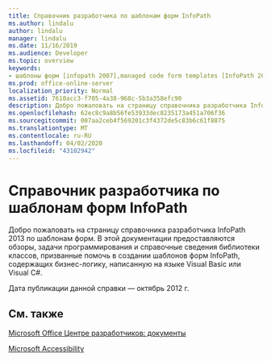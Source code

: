 ```yaml
---
title: Справочник разработчика по шаблонам форм InfoPath
ms.author: lindalu
author: lindalu
manager: lindalu
ms.date: 11/16/2019
ms.audience: Developer
ms.topic: overview
keywords:
- шаблоны форм [infopath 2007],managed code form templates [InfoPath 2007],reference [InfoPath 2007],managed code [InfoPath 2007],InfoPath 2007, reference
ms.prod: office-online-server
localization_priority: Normal
ms.assetid: 7610acc3-f705-4a38-968c-5b3a358efc90
description: Добро пожаловать на страницу справочника разработчика InfoPath 2013 по шаблонам форм. В этой документации предоставляются обзоры, задачи программирования и справочные сведения библиотеки классов, призванные помочь в создании шаблонов форм InfoPath, содержащих бизнес-логику, написанную на языке Visual Basic или Visual C#.
ms.openlocfilehash: 62ec8c9a8b56fe53933dec8235173a451a706f36
ms.sourcegitcommit: 007aa2ceb4f569201c3f4372de5c83b6c61f8875
ms.translationtype: MT
ms.contentlocale: ru-RU
ms.lasthandoff: 04/02/2020
ms.locfileid: "43102942"
---
```

# <a name="infopath-developer-reference-for-form-templates"></a>Справочник разработчика по шаблонам форм InfoPath

Добро пожаловать на страницу справочника разработчика InfoPath 2013 по шаблонам форм. В этой документации предоставляются обзоры, задачи программирования и справочные сведения библиотеки классов, призванные помочь в создании шаблонов форм InfoPath, содержащих бизнес-логику, написанную на языке Visual Basic или Visual C#.
  
Дата публикации данной справки — октябрь 2012 г.
  
## <a name="related-links"></a>См. также

[Microsoft Office Центре разработчиков: документы](https://developer.microsoft.com/en-us/office/docs)
  

[Microsoft Accessibility](https://www.microsoft.com/en-us/accessibility/)

  

